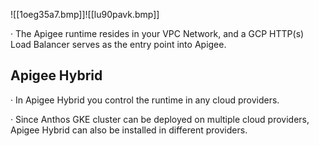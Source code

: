 ![[1oeg35a7.bmp]]![[lu90pavk.bmp]]

· The Apigee runtime resides in your VPC Network, and a GCP HTTP(s) Load Balancer serves as the entry point into Apigee.

## Apigee Hybrid

· In Apigee Hybrid you control the runtime in any cloud providers.

· Since Anthos GKE cluster can be deployed on multiple cloud providers, Apigee Hybrid can also be installed in different providers.


